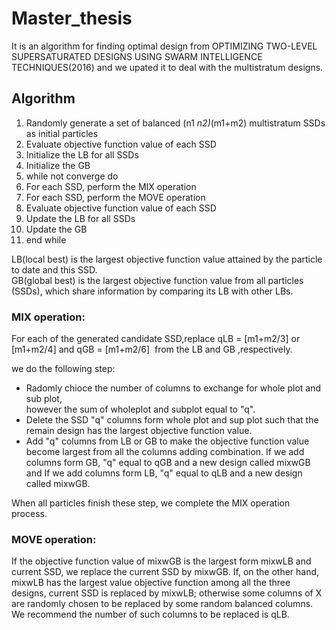 # Master_thesis
It is an algorithm for finding optimal design from OPTIMIZING TWO-LEVEL SUPERSATURATED DESIGNS USING SWARM INTELLIGENCE TECHNIQUES(2016)
and we upated it to deal with the multistratum designs.

## Algorithm
1.  Randomly generate a set of balanced (n1 *n2)*(m1+m2) multistratum SSDs as initial particles  
2.  Evaluate objective function value of each SSD  
3.  Initialize the LB for all SSDs 
4.  Initialize the GB 
5.  while not converge do   
6.   For each SSD, perform the MIX operation     
7.   For each SSD, perform the MOVE operation  
8.   Evaluate objective function value of each SSD   
9.   Update the LB for all SSDs  
10.  Update the GB
11. end while  

LB(local best) is the largest objective function value attained by the particle to date and this SSD.<br /> 
GB(global best) is the largest objective function value from all particles (SSDs), 
which share information by comparing its LB with other LBs.<br /> 

### MIX operation:    
  For each of the generated candidate SSD,replace qLB = [m1+m2/3] or  
[m1+m2/4] and qGB = [m1+m2/6]  from the LB and GB ,respectively. 

we do the following step:   
* Radomly chioce the number of columns to exchange for whole plot and sub plot,    
  however the sum of wholeplot and subplot equal to "q". 
* Delete the SSD "q" columns form whole plot and sup plot such that the remain design has the largest objective function value.    
* Add "q" columns from LB or GB to make the objective function value become largest from all the columns adding combination. 
  If we add columns form GB, "q" equal to qGB and a new design called mixwGB and If we add columns form LB, "q" equal to qLB and a new design called mixwGB.<br /> 
  
When all particles finish these step, we complete the MIX operation process. 

### MOVE operation:  
  If the objective function value of mixwGB is the largest form mixwLB and current SSD, we replace the current SSD by mixwGB. 
  If, on the other hand, mixwLB has the largest value objective function among all the three designs, current SSD is replaced by mixwLB; otherwise some columns of X are randomly chosen to be replaced by some random balanced 
columns. We recommend the number of such columns to be replaced is qLB.
